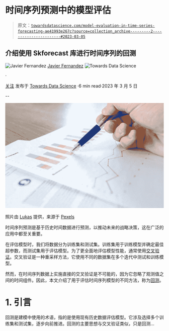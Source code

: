 # 时间序列预测中的模型评估

> 原文：[`towardsdatascience.com/model-evaluation-in-time-series-forecasting-ae41993e267c?source=collection_archive---------2-----------------------#2023-03-05`](https://towardsdatascience.com/model-evaluation-in-time-series-forecasting-ae41993e267c?source=collection_archive---------2-----------------------#2023-03-05)

## 介绍使用 Skforecast 库进行时间序列的回测

![Javier Fernandez](https://javiferfer.medium.com/?source=post_page-----ae41993e267c--------------------------------) [Javier Fernandez](https://javiferfer.medium.com/?source=post_page-----ae41993e267c--------------------------------) ![Towards Data Science](https://towardsdatascience.com/?source=post_page-----ae41993e267c--------------------------------)

·

[关注](https://medium.com/m/signin?actionUrl=https%3A%2F%2Fmedium.com%2F_%2Fsubscribe%2Fuser%2F8a71a903e8c3&operation=register&redirect=https%3A%2F%2Ftowardsdatascience.com%2Fmodel-evaluation-in-time-series-forecasting-ae41993e267c&user=Javier+Fernandez&userId=8a71a903e8c3&source=post_page-8a71a903e8c3----ae41993e267c---------------------post_header-----------) 发布于 [Towards Data Science](https://towardsdatascience.com/?source=post_page-----ae41993e267c--------------------------------) ·6 min read·2023 年 3 月 5 日

--

![](img/0a6a23a2ca72f5acd77ac7e855528173.png)

照片由 [Lukas](https://www.pexels.com/@goumbik) 提供，来源于 [Pexels](https://www.pexels.com/photo/chart-close-up-data-desk-590022/)

时间序列预测是基于历史时间数据进行预测，以推动未来的战略决策，这在广泛的应用中都至关重要。

在评估模型时，我们将数据分为训练集和测试集。训练集用于训练模型并确定最佳超参数，而测试集用于评估模型。为了更全面地评估模型性能，通常使用[交叉验证](https://en.wikipedia.org/wiki/Cross-validation_%28statistics%29#:~:text=Cross%2Dvalidation%20is%20a%20resampling,model%20will%20perform%20in%20practice.)。交叉验证是一种重采样方法，它使用不同的数据集在多个迭代中测试和训练模型。

然而，在时间序列数据上实施直接的交叉验证是不可能的，因为它忽略了观测值之间的时间组件。因此，本文介绍了用于评估时间序列模型的不同方法，称为[回测](https://en.wikipedia.org/wiki/Backtesting)。

# 1\. 引言

回测是建模中使用的术语，指的是使用现有历史数据评估模型。它涉及选择多个训练集和测试集，逐步向前推进。回测的主要思想与交叉验证类似，只是回测…
